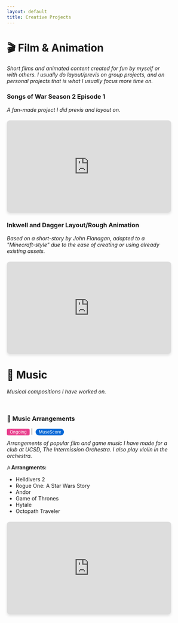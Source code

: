 ```yaml
---
layout: default
title: Creative Projects
---
```


<style>
/* Dark mode styles */
@media (prefers-color-scheme: dark) {
  body {
    background-color: #0d1117 !important;
    color: #c9d1d9 !important;
  }
  
  h1, h2, h3, h4, h5, h6 {
    color: #f0f6fc !important;
  }
  
  a {
    color: #58a6ff !important;
  }
  
  a:hover {
    color: #79c0ff !important;
  }
  
  hr {
    border-color: #30363d !important;
  }
  
  blockquote {
    border-left-color: #30363d !important;
    color: #8b949e !important;
  }
  
  table {
    border-color: #30363d !important;
  }
  
  th, td {
    border-color: #30363d !important;
    background-color: #161b22 !important;
  }
  
  th {
    background-color: #21262d !important;
  }
}

/* Global link styling - no underlines */
a {
  text-decoration: none !important;
}

a:hover {
  text-decoration: none !important;
}

/* Global margin styling - 25% on each side */
body {
  max-width: 50%;
  margin: 0 auto;
  padding: 0 20px;
  box-sizing: border-box;
}

/* Project styling for both light and dark modes */
.project-card {
  border: 1px solid var(--border-color, #e1e4e8);
  border-radius: 8px;
  padding: 20px;
  margin: 20px 0;
  background: var(--card-bg, #f8f9fa);
}

.tech-stack {
  background: #0366d6;
  color: white;
  padding: 2px 8px;
  border-radius: 12px;
  font-size: 0.8em;
  margin: 0 4px;
}

.status-badge {
  background: #28a745;
  color: white;
  padding: 2px 8px;
  border-radius: 4px;
  font-size: 0.8em;
}

.wip-badge {
  background: #ffc107;
  color: #212529;
  padding: 2px 8px;
  border-radius: 4px;
  font-size: 0.8em;
}

.creative-badge {
  background: #e83e8c;
  color: white;
  padding: 2px 8px;
  border-radius: 4px;
  font-size: 0.8em;
}

/* Dark mode specific overrides */
@media (prefers-color-scheme: dark) {
  .project-card {
    --border-color: #30363d;
    --card-bg: #161b22;
    border-color: #30363d;
    background: #161b22;
  }
  
  .tech-stack {
    background: #1f6feb;
  }
  
  .status-badge {
    background: #238636;
  }
  
  .wip-badge {
    background: #d29922;
    color: #f0f6fc;
  }
  
  .creative-badge {
    background: #bf8700;
  }
}

/* Mobile responsiveness */
@media (max-width: 768px) {
  body {
    max-width: 90%;
    padding: 0 10px;
  }
}
</style>

# 🎬 **Film & Animation**
*Short films and animated content created for fun by myself or with others. I usually do layout/previs on group projects, and on personal projects that is what I usually focus more time on.*

### Songs of War Season 2 Episode 1
*A fan-made project I did previs and layout on.*

<div style="position: relative; padding-bottom: 56.25%; height: 0; overflow: hidden; margin: 20px 0; border-radius: 8px; overflow: hidden; box-shadow: 0 4px 6px rgba(0,0,0,0.1);">
  <iframe src="https://www.youtube.com/embed/VtsjLBD_5CI"
  style="position: absolute; top: 0; left: 0; width: 100%; height: 100%;" 
  frameborder="0" allowfullscreen></iframe>
</div>

### Inkwell and Dagger Layout/Rough Animation
*Based on a short-story by John Flanagan, adapted to a "Minecraft-style" due to the ease of creating or using already existing assets.*

<div style="position: relative; padding-bottom: 56.25%; height: 0; overflow: hidden; margin: 20px 0; border-radius: 8px; overflow: hidden; box-shadow: 0 4px 6px rgba(0,0,0,0.1);">
  <iframe src="https://www.youtube.com/embed/rQ85qlNUBiw"
  style="position: absolute; top: 0; left: 0; width: 100%; height: 100%;" 
  frameborder="0" allowfullscreen></iframe>
</div>


# 🎵 **Music**
*Musical compositions I have worked on.*

<br>

### 🎹 **Music Arrangements**
<span class="creative-badge">Ongoing</span> | <span class="tech-stack">MuseScore</span>

*Arrangements of popular film and game music I have made for a club at UCSD, The Intermission Orchestra. I also play violin in the orchestra.*

**🎶 Arrangments:**
- Helldivers 2
- Rogue One: A Star Wars Story
- Andor
- Game of Thrones
- Hytale
- Octopath Traveler



<div style="position: relative; padding-bottom: 56.25%; height: 0; overflow: hidden; margin: 20px 0; border-radius: 8px; overflow: hidden; box-shadow: 0 4px 6px rgba(0,0,0,0.1);">
  <iframe src="https://www.youtube.com/embed/_ssgjMNIp-w"
  style="position: absolute; top: 0; left: 0; width: 100%; height: 100%;" 
  frameborder="0" allowfullscreen></iframe>
</div>